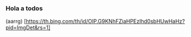 ### Hola a todos
(aarrg) [https://th.bing.com/th/id/OIP.G9KNhFZiaHPEzIhd0sbHUwHaHz?pid=ImgDet&rs=1]

<!--
**aandr33w/aandr33w** is a ✨ _special_ ✨ repository because its `README.md` (this file) appears on your GitHub profile.

Here are some ideas to get you started:

- 🔭 I’m currently working on ...
- 🌱 I’m currently learning ...
- 👯 I’m looking to collaborate on ...
- 🤔 I’m looking for help with ...
- 💬 Ask me about ...
- 📫 How to reach me: ...
- 😄 Pronouns: ...
- ⚡ Fun fact: ...
-->
